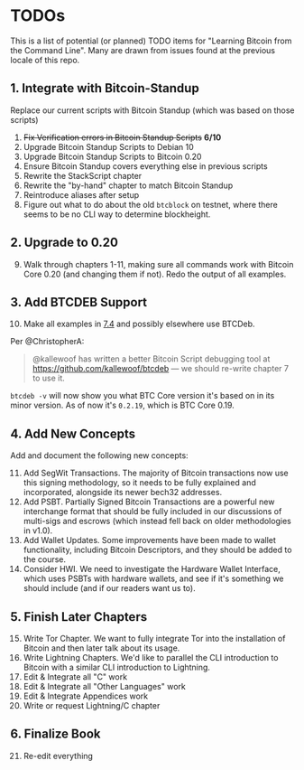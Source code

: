 # TODOs

This is a list of potential (or planned) TODO items for "Learning Bitcoin from the Command Line". Many are drawn from issues found at the previous locale of this repo.

## 1. Integrate with Bitcoin-Standup

Replace our current scripts with Bitcoin Standup (which was based on those scripts)

1. <strike>Fix Verification errors in Bitcoin Standup Scripts</strike> **6/10**
2. Upgrade Bitcoin Standup Scripts to Debian 10
3. Upgrade Bitcoin Standup Scripts to Bitcoin 0.20
4. Ensure Bitcoin Standup covers everything else in previous scripts
5. Rewrite the StackScript chapter
6. Rewrite the "by-hand" chapter to match Bitcoin Standup
7. Reintroduce aliases after setup
8. Figure out what to do about the old `btcblock` on testnet, where there seems to be no CLI way to determine blockheight.

## 2. Upgrade to 0.20

9. Walk through chapters 1-11, making sure all commands work with Bitcoin Core 0.20 (and changing them if not). Redo the output of all examples.

## 3. Add BTCDEB Support

10. Make all examples in [7.4](https://github.com/BlockchainCommons/Learning-Bitcoin-from-the-Command-Line/blob/master/07_4_Testing_a_Bitcoin_Script.md) and possibly elsewhere use BTCDeb.

Per @ChristopherA:

> @kallewoof has written a better Bitcoin Script debugging tool at https://github.com/kallewoof/btcdeb — we should re-write chapter 7 to use it.

`btcdeb -v` will now show you what BTC Core version it's based on in its minor version. As of now it's `0.2.19`, which is BTC Core 0.19.

## 4. Add New Concepts

Add and document the following new concepts:

11. Add SegWit Transactions. The majority of Bitcoin transactions now use this signing methodology, so it needs to be fully explained and incorporated, alongside its newer bech32 addresses.
12. Add PSBT. Partially Signed Bitcoin Transactions are a powerful new interchange format that should be fully included in our discussions of multi-sigs and escrows (which instead fell back on older methodologies in v1.0).
13. Add Wallet Updates. Some improvements have been made to wallet functionality, including Bitcoin Descriptors, and they should be added to the course.
14. Consider HWI. We need to investigate the Hardware Wallet Interface, which uses PSBTs with hardware wallets, and see if it's something we should include (and if our readers want us to).

## 5. Finish Later Chapters

15. Write Tor Chapter. We want to fully integrate Tor into the installation of Bitcoin and then later talk about its usage.
16. Write Lightning Chapters. We'd like to parallel the CLI introduction to Bitcoin with a similar CLI introduction to Lightning.
17. Edit & Integrate all "C" work
18. Edit & Integrate all "Other Languages" work
19. Edit & Integrate Appendices work
20. Write or request Lightning/C chapter

## 6. Finalize Book

21. Re-edit everything
